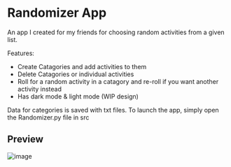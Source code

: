 # Randomizer App
An app I created for my friends for choosing random activities from a given list. 

Features:
* Create Catagories and add activities to them
* Delete Catagories or individual activities
* Roll for a random activity in a catagory and re-roll if you want another activity instead
* Has dark mode & light mode (WIP design)

Data for categories is saved with txt files. 
To launch the app, simply open the Randomizer.py file in src

## Preview 

![image](https://github.com/koss4n/randomizer-app/assets/170325808/70297d09-d7c6-433a-8546-a1ee2343ee53)

